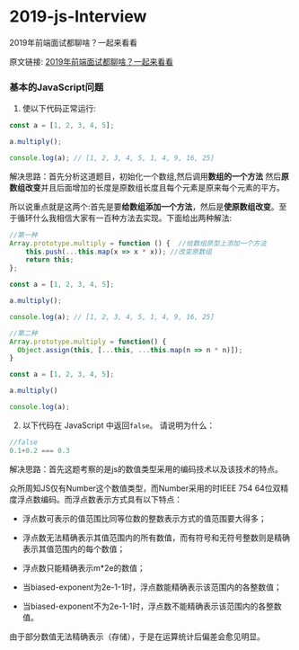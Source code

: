 # 2019-js-Interview

2019年前端面试都聊啥？一起来看看

原文链接: [2019年前端面试都聊啥？一起来看看](https://juejin.im/post/5bf5610be51d452a1353b08d)

### 基本的JavaScript问题

1. 使以下代码正常运行:
```javascript
const a = [1, 2, 3, 4, 5];

a.multiply();

console.log(a); // [1, 2, 3, 4, 5, 1, 4, 9, 16, 25]
```

解决思路：首先分析这道题目，初始化一个数组,然后调用**数组的一个方法** 然后**原数组改变**并且后面增加的长度是原数组长度且每个元素是原来每个元素的平方。

所以说重点就是这两个:首先是要**给数组添加一个方法**，然后是**使原数组改变**。至于循环什么我相信大家有一百种方法去实现。下面给出两种解法:

```javascript
//第一种
Array.prototype.multiply = function () {  //给数组原型上添加一个方法
    this.push(...this.map(x => x * x)); //改变原数组
    return this;
};

const a = [1, 2, 3, 4, 5];

a.multiply();

console.log(a); // [1, 2, 3, 4, 5, 1, 4, 9, 16, 25]

//第二种
Array.prototype.multiply = function() {
  Object.assign(this, [...this, ...this.map(n => n * n)]);
}

const a = [1, 2, 3, 4, 5];

a.multiply()

console.log(a);
```

2. 以下代码在 JavaScript 中返回`false`。 请说明为什么：
```javascript
//false
0.1+0.2 === 0.3
```
解决思路：首先这题考察的是js的数值类型采用的编码技术以及该技术的特点。

众所周知JS仅有Number这个数值类型，而Number采用的时IEEE 754 64位双精度浮点数编码。而浮点数表示方式具有以下特点：

  * 浮点数可表示的值范围比同等位数的整数表示方式的值范围要大得多；

  * 浮点数无法精确表示其值范围内的所有数值，而有符号和无符号整数则是精确表示其值范围内的每个数值；

  * 浮点数只能精确表示m*2e的数值；

  * 当biased-exponent为2e-1-1时，浮点数能精确表示该范围内的各整数值；

  * 当biased-exponent不为2e-1-1时，浮点数不能精确表示该范围内的各整数值。

  由于部分数值无法精确表示（存储），于是在运算统计后偏差会愈见明显。

